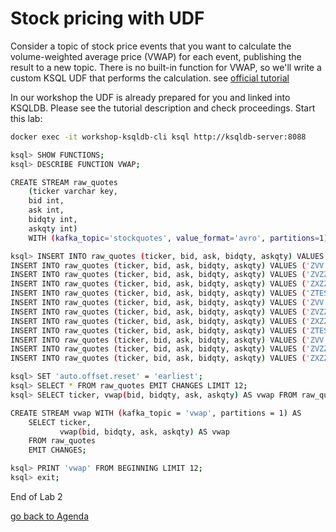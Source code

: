 # Stock pricing with UDF
Consider a topic of stock price events that you want to calculate the volume-weighted average price (VWAP) for each event, publishing the result to a new topic.
There is no built-in function for VWAP, so we'll write a custom KSQL UDF that performs the calculation.
see [official tutorial](https://kafka-tutorials.confluent.io/udf/ksql.html?_ga=2.223343775.583678155.1587977444-275217082.1587977444)

In our workshop the UDF is already prepared for you and linked into KSQLDB. Please see the tutorial description and check proceedings.
Start this lab:
```bash
docker exec -it workshop-ksqldb-cli ksql http://ksqldb-server:8088
```
```bash
ksql> SHOW FUNCTIONS;
ksql> DESCRIBE FUNCTION VWAP;
```
```bash
CREATE STREAM raw_quotes
    (ticker varchar key, 
    bid int, 
    ask int, 
    bidqty int, 
    askqty int)
    WITH (kafka_topic='stockquotes', value_format='avro', partitions=1);
```
```bash
ksql> INSERT INTO raw_quotes (ticker, bid, ask, bidqty, askqty) VALUES ('ZTEST', 15, 25, 100, 100);
INSERT INTO raw_quotes (ticker, bid, ask, bidqty, askqty) VALUES ('ZVV',   25, 35, 100, 100);
INSERT INTO raw_quotes (ticker, bid, ask, bidqty, askqty) VALUES ('ZVZZT', 35, 45, 100, 100);
INSERT INTO raw_quotes (ticker, bid, ask, bidqty, askqty) VALUES ('ZXZZT', 45, 55, 100, 100);
INSERT INTO raw_quotes (ticker, bid, ask, bidqty, askqty) VALUES ('ZTEST', 10, 20, 50, 100);
INSERT INTO raw_quotes (ticker, bid, ask, bidqty, askqty) VALUES ('ZVV',   30, 40, 100, 50);
INSERT INTO raw_quotes (ticker, bid, ask, bidqty, askqty) VALUES ('ZVZZT', 30, 40, 50, 100);
INSERT INTO raw_quotes (ticker, bid, ask, bidqty, askqty) VALUES ('ZXZZT', 50, 60, 100, 50);
INSERT INTO raw_quotes (ticker, bid, ask, bidqty, askqty) VALUES ('ZTEST', 15, 20, 100, 100);
INSERT INTO raw_quotes (ticker, bid, ask, bidqty, askqty) VALUES ('ZVV',   25, 35, 100, 100);
INSERT INTO raw_quotes (ticker, bid, ask, bidqty, askqty) VALUES ('ZVZZT', 35, 45, 100, 100);
INSERT INTO raw_quotes (ticker, bid, ask, bidqty, askqty) VALUES ('ZXZZT', 45, 55, 100, 100);
```
```bash
ksql> SET 'auto.offset.reset' = 'earliest';
ksql> SELECT * FROM raw_quotes EMIT CHANGES LIMIT 12;
ksql> SELECT ticker, vwap(bid, bidqty, ask, askqty) AS vwap FROM raw_quotes EMIT CHANGES LIMIT 12;
```
```bash
CREATE STREAM vwap WITH (kafka_topic = 'vwap', partitions = 1) AS
    SELECT ticker,
           vwap(bid, bidqty, ask, askqty) AS vwap
    FROM raw_quotes
    EMIT CHANGES;
```
```bash
ksql> PRINT 'vwap' FROM BEGINNING LIMIT 12;
ksql> exit;
```

End of Lab 2

[go back to Agenda](https://github.com/jr-marquez/ksqldbWorkshop/blob/main/README.md#hands-on-agenda-and-labs)
